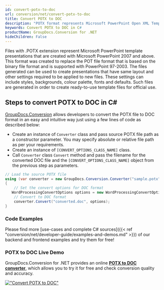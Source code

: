 ```yaml
---
id: convert-potx-to-doc
url: conversion/net/convert-potx-to-doc
title: Convert POTX to DOC
description: "POTX format represents Microsoft PowerPoint Open XML Template with .potx extension. Learn how to convert POTX to DOC file programmatically in C# language using GroupDocs.Conversion for .NET library."
keywords: Convert POTX to DOC in C#
productName: GroupDocs.Conversion for .NET
hideChildren: False
---
```


Files with .POTX extension represent Microsoft PowerPoint template presentations that are created with Microsoft PowerPoint 2007 and above. This format was created to replace the POT file format that is based on the binary file format and is supported with PowerPoint 97-2003. The files generated can be used to create presentations that have same layout and other settings required to be applied to new files. These settings can include styles, backgrounds, colour palette, fonts and defaults. Such files are generated in order to create ready-to-use template files for official use.

## Steps to convert POTX to DOC in C#

[GroupDocs.Conversion](https://products.groupdocs.com/conversion/net) allows developers to convert the POTX file to DOC format in an easy and intuitive way just using a few lines of code as described below:

* Create an instance of `Converter` class and pass source POTX file path as a constructor parameter. You may specify absolute or relative file path as per your requirements. 
* Create an instance of `[CONVERT_OPTIONS_CLASS_NAME]` class.
* Call `Converter` class `Convert` method and pass the filename for the converted DOC file and the `[CONVERT_OPTIONS_CLASS_NAME]` object from the previous step as parameters.

```csharp
// Load the source POTX file
using (var converter = new GroupDocs.Conversion.Converter("sample.potx"))
{
    // Set the convert options for DOC format
   WordProcessingConvertOptions options = new WordProcessingConvertOptions { Format = GroupDocs.Conversion.FileTypes.WordProcessingFileType.Doc };
    // Convert to DOC format
    converter.Convert("converted.doc", options);
}
```

### Code Examples

Please find more [use-cases and complete C# sources]({{< ref "conversion/net/developer-guide/examples-and-demos.md" >}}) of our backend and frontend examples and try them for free!

### POTX to DOC Live Demo

GroupDocs.Conversion for .NET provides an online [**POTX to DOC converter**](https://products.groupdocs.app/conversion/potx-to-doc), which allows you to try it for free and check conversion quality and accuracy.

[!["Convert POTX to DOC"](conversion/net/images/convert-to-doc/convert-potx-to-doc.png)](https://products.groupdocs.app/conversion/potx-to-doc)